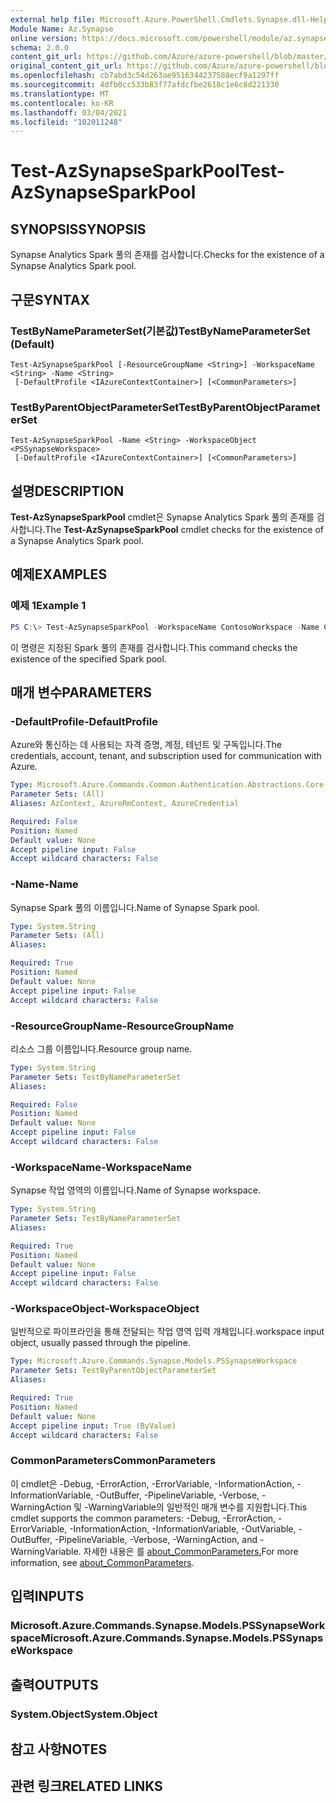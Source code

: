 ```yaml
---
external help file: Microsoft.Azure.PowerShell.Cmdlets.Synapse.dll-Help.xml
Module Name: Az.Synapse
online version: https://docs.microsoft.com/powershell/module/az.synapse/test-azsynapsesparkpool
schema: 2.0.0
content_git_url: https://github.com/Azure/azure-powershell/blob/master/src/Synapse/Synapse/help/Test-AzSynapseSparkPool.md
original_content_git_url: https://github.com/Azure/azure-powershell/blob/master/src/Synapse/Synapse/help/Test-AzSynapseSparkPool.md
ms.openlocfilehash: cb7abd3c54d263ae9516344237588ecf9a1297ff
ms.sourcegitcommit: 4dfb0cc533b83f77afdcfbe2618c1e6c8d221330
ms.translationtype: MT
ms.contentlocale: ko-KR
ms.lasthandoff: 03/04/2021
ms.locfileid: "102011248"
---
```

# <span data-ttu-id="ab797-101">Test-AzSynapseSparkPool</span><span class="sxs-lookup"><span data-stu-id="ab797-101">Test-AzSynapseSparkPool</span></span>

## <span data-ttu-id="ab797-102">SYNOPSIS</span><span class="sxs-lookup"><span data-stu-id="ab797-102">SYNOPSIS</span></span>
<span data-ttu-id="ab797-103">Synapse Analytics Spark 풀의 존재를 검사합니다.</span><span class="sxs-lookup"><span data-stu-id="ab797-103">Checks for the existence of a Synapse Analytics Spark pool.</span></span>

## <span data-ttu-id="ab797-104">구문</span><span class="sxs-lookup"><span data-stu-id="ab797-104">SYNTAX</span></span>

### <span data-ttu-id="ab797-105">TestByNameParameterSet(기본값)</span><span class="sxs-lookup"><span data-stu-id="ab797-105">TestByNameParameterSet (Default)</span></span>
```
Test-AzSynapseSparkPool [-ResourceGroupName <String>] -WorkspaceName <String> -Name <String>
 [-DefaultProfile <IAzureContextContainer>] [<CommonParameters>]
```

### <span data-ttu-id="ab797-106">TestByParentObjectParameterSet</span><span class="sxs-lookup"><span data-stu-id="ab797-106">TestByParentObjectParameterSet</span></span>
```
Test-AzSynapseSparkPool -Name <String> -WorkspaceObject <PSSynapseWorkspace>
 [-DefaultProfile <IAzureContextContainer>] [<CommonParameters>]
```

## <span data-ttu-id="ab797-107">설명</span><span class="sxs-lookup"><span data-stu-id="ab797-107">DESCRIPTION</span></span>
<span data-ttu-id="ab797-108">**Test-AzSynapseSparkPool** cmdlet은 Synapse Analytics Spark 풀의 존재를 검사합니다.</span><span class="sxs-lookup"><span data-stu-id="ab797-108">The **Test-AzSynapseSparkPool** cmdlet checks for the existence of a Synapse Analytics Spark pool.</span></span>

## <span data-ttu-id="ab797-109">예제</span><span class="sxs-lookup"><span data-stu-id="ab797-109">EXAMPLES</span></span>

### <span data-ttu-id="ab797-110">예제 1</span><span class="sxs-lookup"><span data-stu-id="ab797-110">Example 1</span></span>
```powershell
PS C:\> Test-AzSynapseSparkPool -WorkspaceName ContosoWorkspace -Name ContosoSparkPool
```

<span data-ttu-id="ab797-111">이 명령은 지정된 Spark 풀의 존재를 검사합니다.</span><span class="sxs-lookup"><span data-stu-id="ab797-111">This command checks the existence of the specified Spark pool.</span></span>

## <span data-ttu-id="ab797-112">매개 변수</span><span class="sxs-lookup"><span data-stu-id="ab797-112">PARAMETERS</span></span>

### <span data-ttu-id="ab797-113">-DefaultProfile</span><span class="sxs-lookup"><span data-stu-id="ab797-113">-DefaultProfile</span></span>
<span data-ttu-id="ab797-114">Azure와 통신하는 데 사용되는 자격 증명, 계정, 테넌트 및 구독입니다.</span><span class="sxs-lookup"><span data-stu-id="ab797-114">The credentials, account, tenant, and subscription used for communication with Azure.</span></span>

```yaml
Type: Microsoft.Azure.Commands.Common.Authentication.Abstractions.Core.IAzureContextContainer
Parameter Sets: (All)
Aliases: AzContext, AzureRmContext, AzureCredential

Required: False
Position: Named
Default value: None
Accept pipeline input: False
Accept wildcard characters: False
```

### <span data-ttu-id="ab797-115">-Name</span><span class="sxs-lookup"><span data-stu-id="ab797-115">-Name</span></span>
<span data-ttu-id="ab797-116">Synapse Spark 풀의 이름입니다.</span><span class="sxs-lookup"><span data-stu-id="ab797-116">Name of Synapse Spark pool.</span></span>

```yaml
Type: System.String
Parameter Sets: (All)
Aliases:

Required: True
Position: Named
Default value: None
Accept pipeline input: False
Accept wildcard characters: False
```

### <span data-ttu-id="ab797-117">-ResourceGroupName</span><span class="sxs-lookup"><span data-stu-id="ab797-117">-ResourceGroupName</span></span>
<span data-ttu-id="ab797-118">리소스 그룹 이름입니다.</span><span class="sxs-lookup"><span data-stu-id="ab797-118">Resource group name.</span></span>

```yaml
Type: System.String
Parameter Sets: TestByNameParameterSet
Aliases:

Required: False
Position: Named
Default value: None
Accept pipeline input: False
Accept wildcard characters: False
```

### <span data-ttu-id="ab797-119">-WorkspaceName</span><span class="sxs-lookup"><span data-stu-id="ab797-119">-WorkspaceName</span></span>
<span data-ttu-id="ab797-120">Synapse 작업 영역의 이름입니다.</span><span class="sxs-lookup"><span data-stu-id="ab797-120">Name of Synapse workspace.</span></span>

```yaml
Type: System.String
Parameter Sets: TestByNameParameterSet
Aliases:

Required: True
Position: Named
Default value: None
Accept pipeline input: False
Accept wildcard characters: False
```

### <span data-ttu-id="ab797-121">-WorkspaceObject</span><span class="sxs-lookup"><span data-stu-id="ab797-121">-WorkspaceObject</span></span>
<span data-ttu-id="ab797-122">일반적으로 파이프라인을 통해 전달되는 작업 영역 입력 개체입니다.</span><span class="sxs-lookup"><span data-stu-id="ab797-122">workspace input object, usually passed through the pipeline.</span></span>

```yaml
Type: Microsoft.Azure.Commands.Synapse.Models.PSSynapseWorkspace
Parameter Sets: TestByParentObjectParameterSet
Aliases:

Required: True
Position: Named
Default value: None
Accept pipeline input: True (ByValue)
Accept wildcard characters: False
```

### <span data-ttu-id="ab797-123">CommonParameters</span><span class="sxs-lookup"><span data-stu-id="ab797-123">CommonParameters</span></span>
<span data-ttu-id="ab797-124">이 cmdlet은 -Debug, -ErrorAction, -ErrorVariable, -InformationAction, -InformationVariable, -OutBuffer, -PipelineVariable, -Verbose, -WarningAction 및 -WarningVariable의 일반적인 매개 변수를 지원합니다.</span><span class="sxs-lookup"><span data-stu-id="ab797-124">This cmdlet supports the common parameters: -Debug, -ErrorAction, -ErrorVariable, -InformationAction, -InformationVariable, -OutVariable, -OutBuffer, -PipelineVariable, -Verbose, -WarningAction, and -WarningVariable.</span></span> <span data-ttu-id="ab797-125">자세한 내용은 를 [about_CommonParameters.](http://go.microsoft.com/fwlink/?LinkID=113216)</span><span class="sxs-lookup"><span data-stu-id="ab797-125">For more information, see [about_CommonParameters](http://go.microsoft.com/fwlink/?LinkID=113216).</span></span>

## <span data-ttu-id="ab797-126">입력</span><span class="sxs-lookup"><span data-stu-id="ab797-126">INPUTS</span></span>

### <span data-ttu-id="ab797-127">Microsoft.Azure.Commands.Synapse.Models.PSSynapseWorkspace</span><span class="sxs-lookup"><span data-stu-id="ab797-127">Microsoft.Azure.Commands.Synapse.Models.PSSynapseWorkspace</span></span>

## <span data-ttu-id="ab797-128">출력</span><span class="sxs-lookup"><span data-stu-id="ab797-128">OUTPUTS</span></span>

### <span data-ttu-id="ab797-129">System.Object</span><span class="sxs-lookup"><span data-stu-id="ab797-129">System.Object</span></span>
## <span data-ttu-id="ab797-130">참고 사항</span><span class="sxs-lookup"><span data-stu-id="ab797-130">NOTES</span></span>

## <span data-ttu-id="ab797-131">관련 링크</span><span class="sxs-lookup"><span data-stu-id="ab797-131">RELATED LINKS</span></span>
